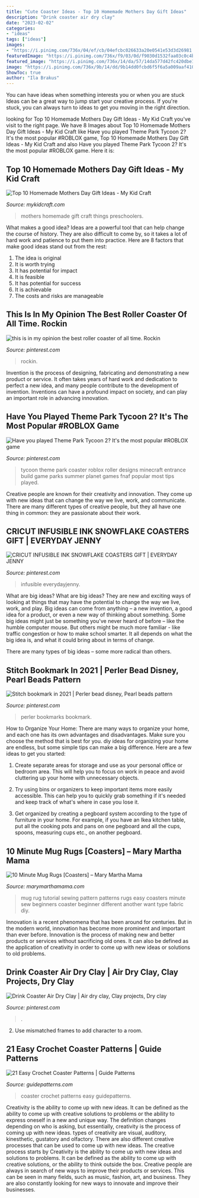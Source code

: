 ```yaml
---
title: "Cute Coaster Ideas - Top 10 Homemade Mothers Day Gift Ideas"
description: "Drink coaster air dry clay"
date: "2023-02-02"
categories:
- "ideas"
tags: ["ideas"]
images:
- "https://i.pinimg.com/736x/04/ef/cb/04efcbc026633a20e0541e53d3d26981.jpg"
featuredImage: "https://i.pinimg.com/736x/f9/03/0d/f9030d1532faa03c0c4bb2c04bb8e318.jpg"
featured_image: "https://i.pinimg.com/736x/14/da/57/14da577d42fc420dbe1218c6b686e86c.jpg"
image: "https://i.pinimg.com/736x/9b/14/dd/9b14dd0fcbd6f5f6a5a009aaf4100c25.jpg"
ShowToc: true
author: "Ila Brakus"
---
```



You can have ideas when something interests you or when you are stuck
Ideas can be a great way to jump start your creative process. If you're stuck, you can always turn to ideas to get you moving in the right direction.

	

		
looking for Top 10 Homemade Mothers Day Gift Ideas - My Kid Craft you've visit to the right page. We have 8 Images about Top 10 Homemade Mothers Day Gift Ideas - My Kid Craft like Have you played Theme Park Tycoon 2? It&#039;s the most popular #ROBLOX game, Top 10 Homemade Mothers Day Gift Ideas - My Kid Craft and also Have you played Theme Park Tycoon 2? It&#039;s the most popular #ROBLOX game. Here it is:
		
    
## Top 10 Homemade Mothers Day Gift Ideas - My Kid Craft

<img loading=lazy src="http://mykidcraft.com/images/top10-mothers-day-ideas-kids-craft-mothers-day-mothers-day-homemade-ideas-preschoolers-mothers-day-kids-craft-mothers-day-things-to-make-for-mothers-day1.jpg" onerror="this.onerror=null;this.src='https://tse3.mm.bing.net/th?id=OIP.f6B1HXVjFQcDD9AQoI-VDAHaJ3&amp;pid=15.1';" alt="Top 10 Homemade Mothers Day Gift Ideas - My Kid Craft">

_Source: mykidcraft.com_

>mothers homemade gift craft things preschoolers. 

	

What makes a good idea?
Ideas are a powerful tool that can help change the course of history. They are also difficult to come by, so it takes a lot of hard work and patience to put them into practice. Here are 8 factors that make good ideas stand out from the rest: 
1. The idea is original 
2. It is worth trying 
3. It has potential for impact 
4. It is feasible 
5. It has potential for success 
6. It is achievable 
7. The costs and risks are manageable 

    
## This Is In My Opinion The Best Roller Coaster Of All Time. Rockin

<img loading=lazy src="https://i.pinimg.com/736x/91/51/c9/9151c9b17a2f378ab1b2da4d3545c35a--hollywood-studios-my-opinions.jpg" onerror="this.onerror=null;this.src='https://tse4.mm.bing.net/th?id=OIP.HKWTx0Z9Fa6NVoUcFqI9OAHaFj&amp;pid=15.1';" alt="this is in my opinion the best roller coaster of all time. Rockin">

_Source: pinterest.com_

>rockin. 

	

Invention is the process of designing, fabricating and demonstrating a new product or service. It often takes years of hard work and dedication to perfect a new idea, and many people contribute to the development of invention. Inventions can have a profound impact on society, and can play an important role in advancing innovation.

    
## Have You Played Theme Park Tycoon 2? It&#039;s The Most Popular #ROBLOX Game

<img loading=lazy src="https://i.pinimg.com/736x/f9/03/0d/f9030d1532faa03c0c4bb2c04bb8e318.jpg" onerror="this.onerror=null;this.src='https://tse3.mm.bing.net/th?id=OIP.hEGVMiqWnnRC3SVCRCgQ6wHaHa&amp;pid=15.1';" alt="Have you played Theme Park Tycoon 2? It&#039;s the most popular #ROBLOX game">

_Source: pinterest.com_

>tycoon theme park coaster roblox roller designs minecraft entrance build game parks summer planet games fnaf popular most tips played. 

	

Creative people are known for their creativity and innovation. They come up with new ideas that can change the way we live, work, and communicate. There are many different types of creative people, but they all have one thing in common: they are passionate about their work.

    
## CRICUT INFUSIBLE INK SNOWFLAKE COASTERS GIFT | EVERYDAY JENNY

<img loading=lazy src="https://i.pinimg.com/736x/14/da/57/14da577d42fc420dbe1218c6b686e86c.jpg" onerror="this.onerror=null;this.src='https://tse2.mm.bing.net/th?id=OIP.haz-9mweVjN1P0ddWrADSQHaRS&amp;pid=15.1';" alt="CRICUT INFUSIBLE INK SNOWFLAKE COASTERS GIFT | EVERYDAY JENNY">

_Source: pinterest.com_

>infusible everydayjenny. 

	

What are big ideas?
What are big ideas? They are new and exciting ways of looking at things that may have the potential to change the way we live, work, and play. Big ideas can come from anything – a new invention, a good idea for a product, or even a new way of thinking about something.
Some big ideas might just be something you've never heard of before – like the humble computer mouse. But others might be much more familiar - like traffic congestion or how to make school smarter. It all depends on what the big idea is, and what it could bring about in terms of change.

There are many types of big ideas – some more radical than others.

    
## Stitch Bookmark In 2021 | Perler Bead Disney, Pearl Beads Pattern

<img loading=lazy src="https://i.pinimg.com/736x/9b/14/dd/9b14dd0fcbd6f5f6a5a009aaf4100c25.jpg" onerror="this.onerror=null;this.src='https://tse3.mm.bing.net/th?id=OIP.zsaAfyl6veGY7_loGRgbUwHaJ3&amp;pid=15.1';" alt="Stitch bookmark in 2021 | Perler bead disney, Pearl beads pattern">

_Source: pinterest.com_

>perler bookmarks bookmark. 

	

How to Organize Your Home: There are many ways to organize your home, and each one has its own advantages and disadvantages. Make sure you choose the method that is best for you.
diy ideas for organizing your home are endless, but some simple tips can make a big difference. Here are a few ideas to get you started:
1. Create separate areas for storage and use as your personal office or bedroom area. This will help you to focus on work in peace and avoid cluttering up your home with unnecessary objects.

2. Try using bins or organizers to keep important items more easily accessible. This can help you to quickly grab something if it's needed and keep track of what's where in case you lose it.

3. Get organized by creating a pegboard system according to the type of furniture in your home. For example, if you have an Ikea kitchen table, put all the cooking pots and pans on one pegboard and all the cups, spoons, measuring cups etc., on another pegboard.

    
## 10 Minute Mug Rugs [Coasters] – Mary Martha Mama

<img loading=lazy src="https://www.marymarthamama.com/wp-content/uploads/2018/03/10-minute-mug-rug-pin.jpg" onerror="this.onerror=null;this.src='https://tse2.mm.bing.net/th?id=OIP.mLUUxwSgqYnW6lSgpEC4SwHaMF&amp;pid=15.1';" alt="10 Minute Mug Rugs [Coasters] – Mary Martha Mama">

_Source: marymarthamama.com_

>mug rug tutorial sewing pattern patterns rugs easy coasters minute sew beginners coaster beginner different another want type fabric diy. 

	

Innovation is a recent phenomena that has been around for centuries. But in the modern world, innovation has become more prominent and important than ever before. Innovation is the process of making new and better products or services without sacrificing old ones. It can also be defined as the application of creativity in order to come up with new ideas or solutions to old problems.

    
## Drink Coaster Air Dry Clay | Air Dry Clay, Clay Projects, Dry Clay

<img loading=lazy src="https://i.pinimg.com/736x/04/ef/cb/04efcbc026633a20e0541e53d3d26981.jpg" onerror="this.onerror=null;this.src='https://tse1.mm.bing.net/th?id=OIP.GFNW0iwDsfzjzfHbJkEtoQHaHa&amp;pid=15.1';" alt="Drink Coaster Air Dry Clay | Air dry clay, Clay projects, Dry clay">

_Source: pinterest.com_

>. 

	

2. Use mismatched frames to add character to a room.

    
## 21 Easy Crochet Coaster Patterns | Guide Patterns

<img loading=lazy src="http://www.guidepatterns.com/wp-content/uploads/2015/07/Crochet-Coaster.jpg" onerror="this.onerror=null;this.src='https://tse1.mm.bing.net/th?id=OIP.zYbbFPUpWgBO7cqbsWru0gHaE7&amp;pid=15.1';" alt="21 Easy Crochet Coaster Patterns | Guide Patterns">

_Source: guidepatterns.com_

>coaster crochet patterns easy guidepatterns. 

	

Creativity is the ability to come up with new ideas. It can be defined as the ability to come up with creative solutions to problems or the ability to express oneself in a new and unique way. The definition changes depending on who is asking, but essentially, creativity is the process of coming up with new ideas. types of creativity are visual, auditory, kinesthetic, gustatory and olfactory. There are also different creative processes that can be used to come up with new ideas. The creative process starts by
Creativity is the ability to come up with new ideas and solutions to problems. It can be defined as the ability to come up with creative solutions, or the ability to think outside the box. Creative people are always in search of new ways to improve their products or services. This can be seen in many fields, such as music, fashion, art, and business. They are also constantly looking for new ways to innovate and improve their businesses.

